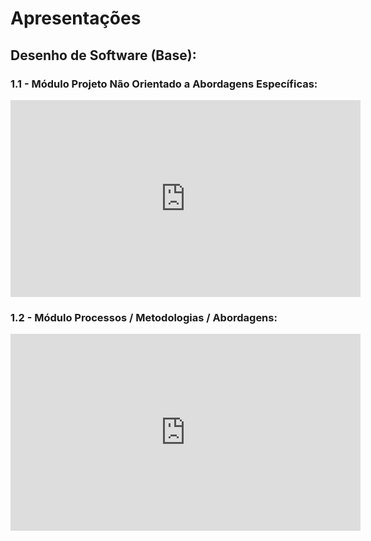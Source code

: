 # Apresentações

## Desenho de Software (Base):

### 1.1 - Módulo Projeto Não Orientado a Abordagens Específicas:

<iframe width="560" height="315" src="https://www.youtube.com/embed/Jo4Rm84yUq0" frameborder="0" allow="accelerometer; autoplay; clipboard-write; encrypted-media; gyroscope; picture-in-picture" allowfullscreen></iframe>

### 1.2 - Módulo Processos / Metodologias / Abordagens:

<iframe width="560" height="315" src="https://www.youtube.com/embed/48xTzKhKb_Y" frameborder="0" allow="accelerometer; autoplay; clipboard-write; encrypted-media; gyroscope; picture-in-picture" allowfullscreen></iframe>